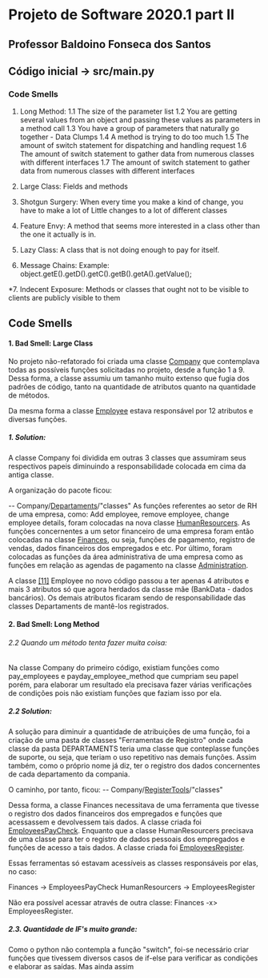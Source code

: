 # Projeto de Software 2020.1 part II
## Professor Baldoino Fonseca dos Santos

## Código inicial -> src/main.py

### Code Smells

1. Long Method:
  1.1 The size of the parameter list
	1.2 You are getting several values from an object and
	passing these values as parameters in a method call
	1.3 You have a group of parameters that
	naturally go together - Data Clumps
	1.4 A method is trying to do too much
	1.5 The amount of switch statement for dispatching
	and handling request
	1.6 The amount of switch statement to gather data from
	numerous classes with different interfaces
	1.7 The amount of switch statement to gather data from
	numerous classes with different interfaces
	
2. Large Class:
	Fields and methods

3. Shotgun Surgery:
	When every time you make a kind of change, you have to make a lot of
	Little changes to a lot of different classes

4. Feature Envy:
	A method that seems more interested in a class
	other than the one it actually is in.

5. Lazy Class:
	A class that is not doing enough to pay for itself.

6. Message Chains:
	Example: object.getE().getD().getC().getB().getA().getValue();

*7. Indecent Exposure:
	Methods or classes that ought not to be visible to clients are
	publicly visible to them
	
## Code Smells
#### 1. Bad Smell: Large Class
No projeto não-refatorado foi criada uma classe [Company][1] que contemplava todas as possíveis funções solicitadas no projeto, desde a função 1 a 9. Dessa forma, a classe assumiu um tamanho muito extenso que fugia dos padrões de código, tanto na quantidade de atributos quanto na quantidade de métodos.

Da mesma forma a classe [Employee][10] estava responsável por 12 atributos e diversas funções.
##### 1. Solution:
A classe Company foi dividida em outras 3 classes que assumiram seus respectivos papeis diminuindo a responsabilidade colocada em cima da antiga classe.

A organização do pacote ficou:

-- Company/[Departaments][2]/"classes"
As funções referentes ao setor de RH de uma empresa, como: Add employee, remove employee, change employee details, foram colocadas na nova classe [HumanResourcers][3]. As funções concernentes a um setor financeiro de uma empresa foram então colocadas na classe [Finances][4], ou seja, funções de pagamento, registro de vendas, dados financeiros dos empregados e etc. Por último, foram colocadas as funções da área administrativa de uma empresa como as funções em relação as agendas de pagamento na classe [Administration][5].

A classe [[11]][Employee] Employee no novo código passou a ter apenas 4 atributos e mais 3 atributos só que agora herdados da classe mãe (BankData - dados bancários). Os demais atributos ficaram sendo de responsabilidade das classes Departaments de mantê-los registrados.

#### 2. Bad Smell: Long Method
###### 2.2 Quando um método tenta fazer muita coisa:
Na classe Company do primeiro código, existiam funções como pay_employees e payday_employee_method que cumpriam seu papel porém, para elaborar um resultado ela precisava fazer várias verificações de condições pois não existiam funções que faziam isso por ela.

##### 2.2 Solution:
A solução para diminuir a quantidade de atribuições de uma função, foi a criação de uma pasta de classes "Ferramentas de Registro" onde cada classe da pasta DEPARTAMENTS teria uma classe que conteplasse funções de suporte, ou seja, que teriam o uso repetitivo nas demais funções. Assim também, como o próprio nome já diz, ter o registro dos dados concernentes de cada departamento da compania.

O caminho, por tanto, ficou:
-- Company/[RegisterTools][6]/"classes"

Dessa forma, a classe Finances necessitava de uma ferramenta que tivesse o registro dos dados financeiros dos empregados e funções que acessassem e devolvessem tais dados. A classe criada foi [EmployeesPayCheck][7].
Enquanto que a classe HumanResourcers precisava de uma classe para ter o registro de dados pessoais dos empregados e funções de acesso a tais dados.
A classe criada foi [EmployeesRegister][8].

Essas ferramentas só estavam acessíveis as classes responsáveis por elas, no caso:

Finances -> EmployeesPayCheck
HumanResourcers -> EmployeesRegister

Não era possível acessar através de outra classe: Finances -x> EmployeesRegister.

##### 2.3. Quantidade de IF's muito grande:
Como o python não contempla a função "switch", foi-se necessário criar funções que tivessem diversos casos de if-else para verificar as condições e elaborar as saídas.
Mas ainda assim 



[1]: https://github.com/joaolevi/Projeto_de_software_2020.1/blob/main/src/Company/Company.py "Company"
[2]: https://github.com/joaolevi/payroll_v2/tree/main/src/Company/Departments "Departaments"
[3]: https://github.com/joaolevi/payroll_v2/blob/main/src/Company/Departments/HumanResourcers.py "HumanResourcers"
[4]: https://github.com/joaolevi/payroll_v2/blob/main/src/Company/Departments/Finances.py "Finances"
[5]: https://github.com/joaolevi/payroll_v2/blob/main/src/Company/Departments/Administration.py "Administration"
[6]: https://github.com/joaolevi/payroll_v2/tree/main/src/Company/RegisterTools "RegisterTools"
[7]: https://github.com/joaolevi/payroll_v2/blob/main/src/Company/RegisterTools/EmployeesPayCheck.py "EmployeesPayCheck"
[8]: https://github.com/joaolevi/payroll_v2/blob/main/src/Company/RegisterTools/EmployeesRegister.py "EmployeesRegister"
[10]: https://github.com/joaolevi/Projeto_de_software_2020.1/blob/main/src/Employees/Employee.py "Employee"
[Employee]: https://github.com/joaolevi/payroll_v2/blob/main/src/Employees/Employee.py "Employee"
